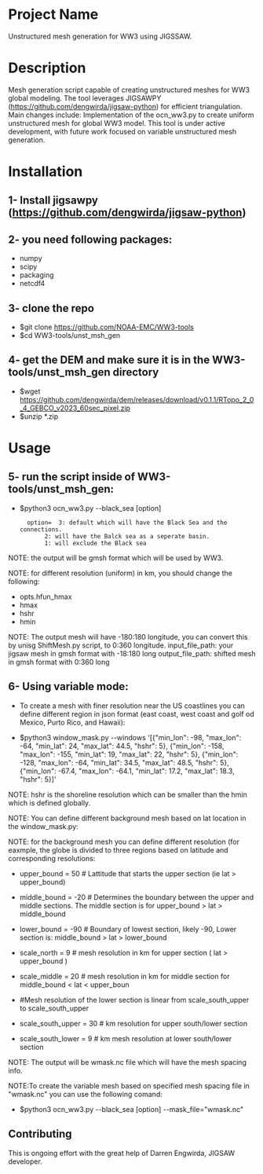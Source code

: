 # Project Name
Unstructured mesh generation for WW3 using JIGSSAW.
# Description
Mesh generation script capable of creating unstructured meshes for WW3 global modeling. The tool leverages JIGSAWPY (https://github.com/dengwirda/jigsaw-python) for efficient triangulation.
Main changes include:
Implementation of the ocn_ww3.py to create uniform unstructured mesh for global WW3 model.
This tool is under active development, with future work focused on variable unstructured mesh generation.

# Installation

## 1- Install jigsawpy (https://github.com/dengwirda/jigsaw-python)

## 2- you need following packages:
- numpy
- scipy
- packaging
- netcdf4

## 3- clone the repo
- $git clone https://github.com/NOAA-EMC/WW3-tools
- $cd WW3-tools/unst_msh_gen

## 4- get the DEM and make sure it is in the WW3-tools/unst_msh_gen directory
- $wget https://github.com/dengwirda/dem/releases/download/v0.1.1/RTopo_2_0_4_GEBCO_v2023_60sec_pixel.zip
- $unzip *.zip
 
# Usage
## 5- run the script inside of WW3-tools/unst_msh_gen:
- $python3 ocn_ww3.py --black_sea [option]
		
		option=  3: default which will have the Black Sea and the connections.
			 2: will have the Balck sea as a seperate basin.
			 1: will exclude the Black sea

NOTE: the output will be gmsh format which will be used by WW3.

NOTE: for different resolution (uniform) in km, you should change the following:
- opts.hfun_hmax
- hmax
- hshr
- hmin

NOTE: The output mesh will have -180:180 longitude, you can convert this by unisg ShiftMesh.py script, to 0:360 longitude.
	input_file_path: your jigsaw mesh in gmsh format with -18:180 long
	output_file_path: shifted mesh in gmsh format with 0:360 long


## 6- Using variable mode:
- To create a mesh with finer resolution near the US coastlines you can define different region in json format (east coast, west coast and golf od Mexico, Purto Rico, and Hawaii):

- $python3 window_mask.py --windows '[{"min_lon": -98, "max_lon": -64, "min_lat": 24, "max_lat": 44.5, "hshr": 5}, {"min_lon": -158, "max_lon": -155, "min_lat": 19, "max_lat": 22, "hshr": 5}, {"min_lon": -128, "max_lon": -64, "min_lat": 34.5, "max_lat": 48.5, "hshr": 5}, {"min_lon": -67.4, "max_lon": -64.1, "min_lat": 17.2, "max_lat": 18.3, "hshr": 5}]'

NOTE: hshr is the shoreline resolution which can be smaller than the hmin which is defined globally.

NOTE: You can define different background mesh based on lat location in the window_mask.py:
		
NOTE: for the background mesh you can define different resolution (for eaxmple, the globe is divided to three regions based on latitude and corresponding resolutions: 

- upper_bound = 50          # Lattitude that starts the upper section (ie lat > upper_bound) 
- middle_bound = -20        # Determines the boundary between the upper  and middle sections.  The middle section is for upper_bound > lat > middle_bound
- lower_bound = -90         # Boundary of lowest section, likely -90,   Lower section is:   middle_bound > lat > lower_bound
    	 
- scale_north = 9           # mesh resolution  in km for upper section ( lat > upper_bound )
- scale_middle = 20         # mesh resolution in km for  middle section for middle_bound < lat < upper_boun
- #Mesh resolution of the lower section is linear from scale_south_upper to scale_south_upper
- scale_south_upper = 30    # km resolution for upper south/lower section 
- scale_south_lower = 9     # km mesh resolution at lower south/lower section 
	
NOTE: The output will be wmask.nc file which will have the mesh spacing info.


NOTE:To create the variable mesh based on specified mesh spacing file in "wmask.nc" you can use the following comand:

- $python3 ocn_ww3.py --black_sea [option] --mask_file="wmask.nc"


## Contributing
This is ongoing effort with the great help of Darren Engwirda, JIGSAW developer.
